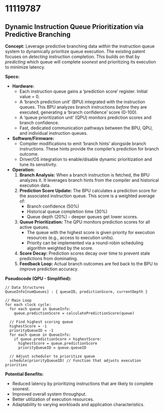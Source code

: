 # 11119787

## Dynamic Instruction Queue Prioritization via Predictive Branching

**Concept:** Leverage predictive branching data *within* the instruction queue system to dynamically prioritize queue execution. The existing patent focuses on *detecting* instruction completion. This builds on that by *predicting* which queue will complete *soonest* and prioritizing its execution to minimize latency.

**Specs:**

*   **Hardware:**
    *   Each instruction queue gains a ‘prediction score’ register. Initial value = 0.
    *   A ‘branch prediction unit’ (BPU) integrated with the instruction queues.  This BPU analyzes branch instructions *before* they are executed, generating a ‘branch confidence’ score (0-100).
    *   A ‘queue prioritization unit’ (QPU) monitors prediction scores and branch confidence.
    *   Fast, dedicated communication pathways between the BPU, QPU, and individual instruction queues.
*   **Software/Firmware:**
    *   Compiler modifications to emit ‘branch hints’ alongside branch instructions. These hints provide the compiler’s prediction for branch outcome.
    *   Driver/OS integration to enable/disable dynamic prioritization and tune its sensitivity.
*   **Operation:**
    1.  **Branch Analysis:** When a branch instruction is fetched, the BPU analyzes it.  It leverages branch hints from the compiler and historical execution data.
    2.  **Prediction Score Update:** The BPU calculates a prediction score for the associated instruction queue.  This score is a weighted average of:
        *   Branch confidence (50%)
        *   Historical queue completion time (30%)
        *   Queue depth (20%) - deeper queues get lower scores.
    3.  **Queue Prioritization:** The QPU monitors prediction scores for all active queues.
        *   The queue with the highest score is given priority for execution resources (e.g., access to execution units).
        *   Priority can be implemented via a round-robin scheduling algorithm weighted by the score.
    4.  **Score Decay:** Prediction scores decay over time to prevent stale predictions from dominating.
    5.  **Feedback Loop:** Actual branch outcomes are fed back to the BPU to improve prediction accuracy.

**Pseudocode (QPU - Simplified):**

```
// Data Structures
QueueInfo[numQueues] : { queueID, predictionScore, currentDepth }

// Main Loop
for each clock cycle:
  for each queue in QueueInfo:
    queue.predictionScore = calculatePredictionScore(queue)
  
  // Find highest scoring queue
  highestScore = -1
  priorityQueueID = -1
  for each queue in QueueInfo:
    if queue.predictionScore > highestScore:
      highestScore = queue.predictionScore
      priorityQueueID = queue.queueID

  // Adjust scheduler to prioritize queue
  schedule(priorityQueueID) // Function that adjusts execution priorities

```

**Potential Benefits:**

*   Reduced latency by prioritizing instructions that are likely to complete soonest.
*   Improved overall system throughput.
*   Better utilization of execution resources.
*   Adaptability to varying workloads and application characteristics.